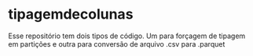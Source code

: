 # tipagemdecolunas
Esse repositório tem dois tipos de código. Um para forçagem de tipagem em partições e outra para conversão de arquivo .csv para .parquet
